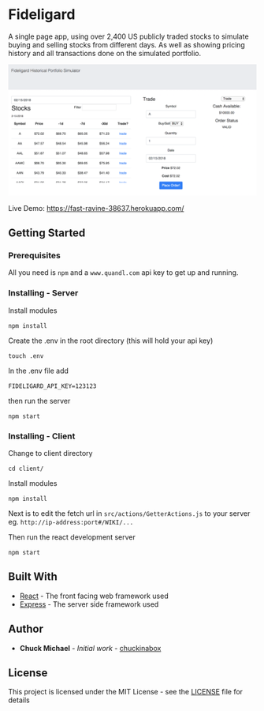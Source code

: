# Fideligard

A single page app, using over 2,400 US publicly traded stocks to simulate buying and selling stocks from different days. As well as showing pricing history and all transactions done on the simulated portfolio.

![Image of Stocks and Trading](screenshots/Fideligard.png)

Live Demo: https://fast-ravine-38637.herokuapp.com/

## Getting Started

### Prerequisites

All you need is `npm` and a `www.quandl.com` api key to get up and running.

### Installing - Server

Install modules

```
npm install
```

Create the .env in the root directory (this will hold your api key)

```
touch .env
```

In the .env file add

```
FIDELIGARD_API_KEY=123123
```

then run the server

```
npm start
```

### Installing - Client

Change to client directory

```
cd client/
```

Install modules

```
npm install
```

Next is to edit the fetch url in `src/actions/GetterActions.js` to your server eg. `http://ip-address:port#/WIKI/...`

Then run the react development server

```
npm start
```

## Built With

* [React](https://reactjs.org/docs) - The front facing web framework used
* [Express](https://expressjs.com/) - The server side framework used

## Author

* **Chuck Michael** - _Initial work_ - [chuckinabox](https://github.com/chuckinabox)

## License

This project is licensed under the MIT License - see the [LICENSE](LICENSE) file for details
